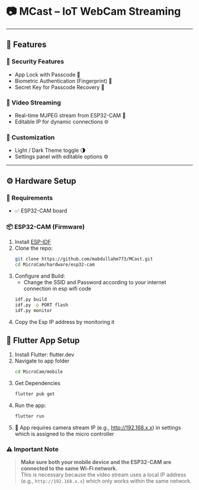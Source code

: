 # 📷 MCast – IoT WebCam Streaming

---

## 🌟 Features

### 🔐 Security Features
- App Lock with Passcode 🔢
- Biometric Authentication (Fingerprint) 🧬
- Secret Key for Passcode Recovery 🔑

### 🎥 Video Streaming
- Real-time MJPEG stream from ESP32-CAM 📡
- Editable IP for dynamic connections 🌐

### 🎨 Customization
- Light / Dark Theme toggle 🌗
- Settings panel with editable options ⚙️

---

## ⚙️ Hardware Setup

### 🧰 Requirements

- ✅ ESP32-CAM board

### 📦 ESP32-CAM (Firmware)

1. Install [ESP-IDF](https://docs.espressif.com/projects/esp-idf/en/latest/esp32/get-started/)
2. Clone the repo:  
   ```bash
   git clone https://github.com/mabdullahm773/MCast.git
   cd MicroCam/hardware/esp32-cam
3. Configure and Build:
    - Change the SSID and Password according to your internet connection in esp wifi code
    ```bash
    idf.py build
    idf.py -p PORT flash
    idf.py monitor
4.  Copy the Esp IP address by monitoring it


## 📱 Flutter App Setup
1. Install Flutter: flutter.dev
2. Navigate to app folder
    ```bash
    cd MicroCam/mobile
3. Get Dependencies
    ```bash
    flutter pub get
4. Run the app:
    ```bash
    flutter run
5. 📱 App requires camera stream IP (e.g., http://192.168.x.x) in settings which is assigned to the micro controller


### ⚠️ Important Note

> **Make sure both your mobile device and the ESP32-CAM are connected to the same Wi-Fi network.**  
> This is necessary because the video stream uses a local IP address (e.g., `http://192.168.x.x`) which only works within the same network.
